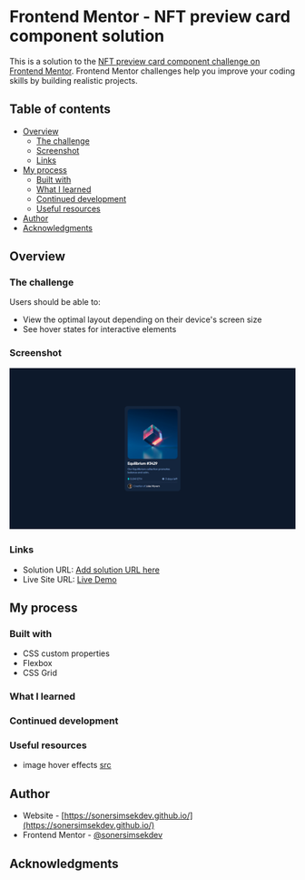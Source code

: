# Frontend Mentor - NFT preview card component solution

This is a solution to the [NFT preview card component challenge on Frontend Mentor](https://www.frontendmentor.io/challenges/nft-preview-card-component-SbdUL_w0U). Frontend Mentor challenges help you improve your coding skills by building realistic projects. 

## Table of contents

- [Overview](#overview)
  - [The challenge](#the-challenge)
  - [Screenshot](#screenshot)
  - [Links](#links)
- [My process](#my-process)
  - [Built with](#built-with)
  - [What I learned](#what-i-learned)
  - [Continued development](#continued-development)
  - [Useful resources](#useful-resources)
- [Author](#author)
- [Acknowledgments](#acknowledgments)


## Overview

### The challenge

Users should be able to:

- View the optimal layout depending on their device's screen size
- See hover states for interactive elements

### Screenshot

![](./images/@sonersimsekdevedition.png)



### Links

- Solution URL: [Add solution URL here](https://github.com/sonersimsekdev/frontendmentor.io-challenges/tree/main/1-NFT-preview-card-component-challenge)
- Live Site URL: [Live Demo](https://sonersimsekdev.github.io/frontendmentor.io-challenges/1-NFT-preview-card-component-challenge/index.html)

## My process

### Built with

- CSS custom properties
- Flexbox
- CSS Grid

### What I learned


### Continued development

### Useful resources
- image hover effects [src](https://codepen.io/sosuke/pen/Pjoqqp?editors=0010)

## Author

- Website - [https://sonersimsekdev.github.io/](https://sonersimsekdev.github.io/)
- Frontend Mentor - [@sonersimsekdev](https://www.frontendmentor.io/profile/sonersimsekdev)


## Acknowledgments

